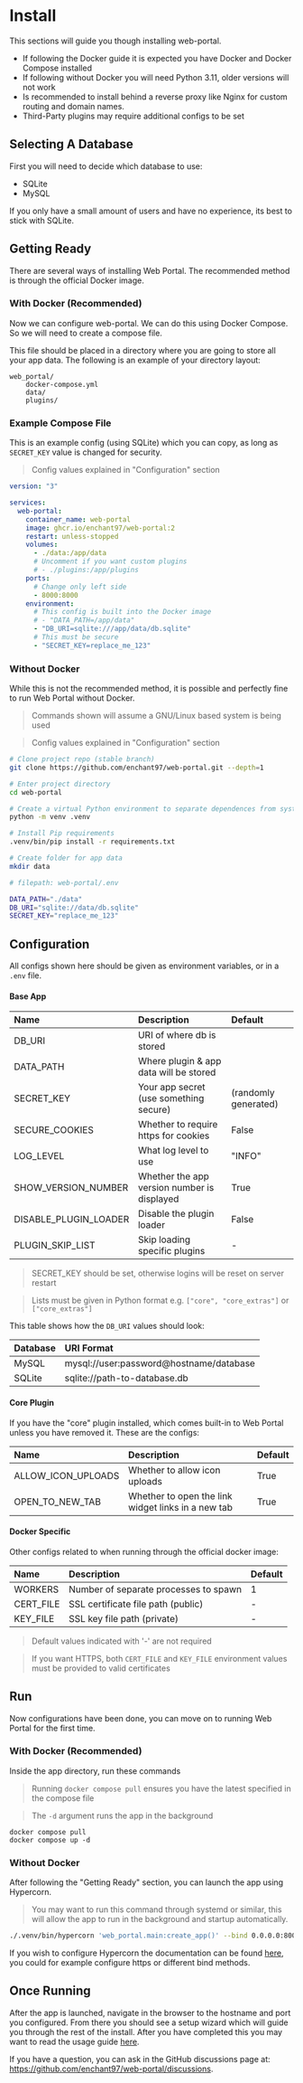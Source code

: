 # Install
This sections will guide you though installing web-portal.

- If following the Docker guide it is expected you have Docker and Docker Compose installed
- If following without Docker you will need Python 3.11, older versions will not work
- Is recommended to install behind a reverse proxy like Nginx for custom routing and domain names.
- Third-Party plugins may require additional configs to be set

## Selecting A Database
First you will need to decide which database to use:

- SQLite
- MySQL

If you only have a small amount of users and have no experience, its best to stick with SQLite.


## Getting Ready
There are several ways of installing Web Portal. The recommended method is through the official Docker image.

### With Docker (Recommended)
Now we can configure web-portal. We can do this using Docker Compose. So we will need to create a compose file.

This file should be placed in a directory where you are going to store all your app data. The following is an example of your directory layout:

```
web_portal/
    docker-compose.yml
    data/
    plugins/
```

### Example Compose File
This is an example config (using SQLite) which you can copy, as long as `SECRET_KEY` value is changed for security.

> Config values explained in "Configuration" section

```yaml
version: "3"

services:
  web-portal:
    container_name: web-portal
    image: ghcr.io/enchant97/web-portal:2
    restart: unless-stopped
    volumes:
      - ./data:/app/data
      # Uncomment if you want custom plugins
      # - ./plugins:/app/plugins
    ports:
      # Change only left side
      - 8000:8000
    environment:
      # This config is built into the Docker image
      # - "DATA_PATH=/app/data"
      - "DB_URI=sqlite:///app/data/db.sqlite"
      # This must be secure
      - "SECRET_KEY=replace_me_123"
```

### Without Docker
While this is not the recommended method, it is possible and perfectly fine to run Web Portal without Docker.

> Commands shown will assume a GNU/Linux based system is being used

> Config values explained in "Configuration" section

```bash
# Clone project repo (stable branch)
git clone https://github.com/enchant97/web-portal.git --depth=1

# Enter project directory
cd web-portal

# Create a virtual Python environment to separate dependences from system's
python -m venv .venv

# Install Pip requirements
.venv/bin/pip install -r requirements.txt

# Create folder for app data
mkdir data
```

```bash
# filepath: web-portal/.env

DATA_PATH="./data"
DB_URI="sqlite://data/db.sqlite"
SECRET_KEY="replace_me_123"
```


## Configuration
All configs shown here should be given as environment variables, or in a `.env` file.

#### Base App

| Name                  | Description                                 | Default              |
| :-------------------- | :------------------------------------------ | :------------------- |
| DB_URI                | URI of where db is stored                   |                      |
| DATA_PATH             | Where plugin & app data will be stored      |                      |
| SECRET_KEY            | Your app secret (use something secure)      | (randomly generated) |
| SECURE_COOKIES        | Whether to require https for cookies        | False                |
| LOG_LEVEL             | What log level to use                       | "INFO"               |
| SHOW_VERSION_NUMBER   | Whether the app version number is displayed | True                 |
| DISABLE_PLUGIN_LOADER | Disable the plugin loader                   | False                |
| PLUGIN_SKIP_LIST      | Skip loading specific plugins               | -                    |

> SECRET_KEY should be set, otherwise logins will be reset on server restart

> Lists must be given in Python format e.g. `["core", "core_extras"]` or `["core_extras"]`

This table shows how the `DB_URI` values should look:

| Database | URI Format                              |
| :------- | :-------------------------------------- |
| MySQL    | mysql://user:password@hostname/database |
| SQLite   | sqlite://path-to-database.db            |

#### Core Plugin
If you have the "core" plugin installed, which comes built-in to Web Portal unless you have removed it. These are the configs:

| Name               | Description                                        | Default |
| :----------------- | :------------------------------------------------- | :------ |
| ALLOW_ICON_UPLOADS | Whether to allow icon uploads                      | True    |
| OPEN_TO_NEW_TAB    | Whether to open the link widget links in a new tab | True    |

#### Docker Specific

Other configs related to when running through the official docker image:

| Name      | Description                           | Default |
| :-------- | :------------------------------------ | :------ |
| WORKERS   | Number of separate processes to spawn | 1       |
| CERT_FILE | SSL certificate file path (public)    | -       |
| KEY_FILE  | SSL key file path (private)           | -       |

> Default values indicated with '-' are not required

> If you want HTTPS, both `CERT_FILE` and `KEY_FILE` environment values must be provided to valid certificates


## Run
Now configurations have been done, you can move on to running Web Portal for the first time.

### With Docker (Recommended)
Inside the app directory, run these commands

> Running `docker compose pull` ensures you have the latest specified in the compose file

> The `-d` argument runs the app in the background

```
docker compose pull
docker compose up -d
```

### Without Docker
After following the "Getting Ready" section, you can launch the app using Hypercorn.

> You may want to run this command through systemd or similar, this will allow the app to run in the background and startup automatically.

```bash
./.venv/bin/hypercorn 'web_portal.main:create_app()' --bind 0.0.0.0:8000 --workers 1
```

If you wish to configure Hypercorn the documentation can be found [here](https://pgjones.gitlab.io/hypercorn/), you could for example configure https or different bind methods.


## Once Running
After the app is launched, navigate in the browser to the hostname and port you configured. From there you should see a setup wizard which will guide you through the rest of the install. After you have completed this you may want to read the usage guide [here](usage.md).

If you have a question, you can ask in the GitHub discussions page at: <https://github.com/enchant97/web-portal/discussions>.
